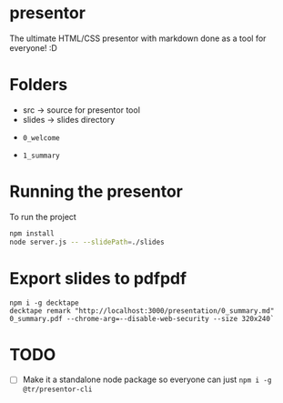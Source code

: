 # presentor

The ultimate HTML/CSS presentor with markdown done as a tool for everyone! :D

# Folders

- src -> source for presentor tool
- slides -> slides directory
-     0_welcome
-     1_summary


# Running the presentor

To run the project

```bash
npm install
node server.js -- --slidePath=./slides
```

# Export slides to pdfpdf

```
npm i -g decktape
decktape remark "http://localhost:3000/presentation/0_summary.md" 0_summary.pdf --chrome-arg=--disable-web-security --size 320x240`
```

# TODO

* [ ] Make it a standalone node package so everyone can just `npm i -g @tr/presentor-cli`
